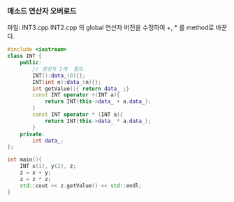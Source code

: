 ### 메소드 연산자 오버로드

파일: INT3.cpp
INT2.cpp 의 global 연산자 버전을 수정하여 +, * 를 method로 바꾼다.

```c++
#include <iostream>
class INT {
	public:
		// 생성자 2개  필요.
		INT():data_(0){};
		INT(int n):data_(n){};
		int getValue(){ return data_ ;} 
        const INT operator +(INT a){
            return INT(this->data_ + a.data_);
        }
        const INT operator * (INT a){
            return INT(this->data_ * a.data_);
        }
	private:
		int data_;
};

int main(){
	INT x(1), y(2), z;
	z = x + y;
    z = z * z;
	std::cout << z.getValue() << std::endl;
}
```